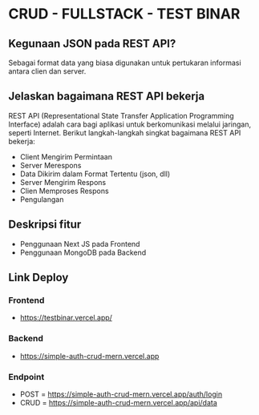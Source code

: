 # CRUD - FULLSTACK - TEST BINAR

## Kegunaan JSON pada REST API?

Sebagai format data yang biasa digunakan untuk pertukaran informasi antara clien dan server.

## Jelaskan bagaimana REST API bekerja

REST API (Representational State Transfer Application Programming Interface) adalah cara bagi aplikasi untuk berkomunikasi melalui jaringan, seperti Internet. Berikut langkah-langkah singkat bagaimana REST API bekerja:

- Client Mengirim Permintaan
- Server Merespons
- Data Dikirim dalam Format Tertentu (json, dll)
- Server Mengirim Respons
- Clien Memproses Respons
- Pengulangan

## Deskripsi fitur

- Penggunaan Next JS pada Frontend
- Penggunaan MongoDB pada Backend

## Link Deploy

### Frontend

- https://testbinar.vercel.app/

### Backend

- https://simple-auth-crud-mern.vercel.app

### Endpoint

- POST = https://simple-auth-crud-mern.vercel.app/auth/login
- CRUD = https://simple-auth-crud-mern.vercel.app/api/data
